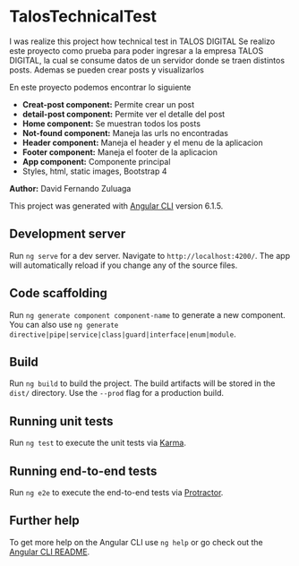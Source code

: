 # TalosTechnicalTest

I was realize this project how technical test in TALOS DIGITAL
Se realizo este proyecto como prueba para poder ingresar a la empresa TALOS DIGITAL, la cual se consume datos de un servidor donde se traen distintos posts. Ademas se pueden crear posts y visualizarlos

En este proyecto podemos encontrar lo siguiente

- **Creat-post component:** Permite crear un post
- **detail-post component:** Permite ver el detalle del post
- **Home component:** Se muestran todos los posts
- **Not-found component:** Maneja las urls no encontradas
- **Header component:** Maneja el header y el menu de la aplicacion
- **Footer component:** Maneja el footer de la aplicacion
- **App component:** Componente principal
- Styles, html, static images, Bootstrap 4

**Author:** David Fernando Zuluaga


This project was generated with [Angular CLI](https://github.com/angular/angular-cli) version 6.1.5.

## Development server

Run `ng serve` for a dev server. Navigate to `http://localhost:4200/`. The app will automatically reload if you change any of the source files.

## Code scaffolding

Run `ng generate component component-name` to generate a new component. You can also use `ng generate directive|pipe|service|class|guard|interface|enum|module`.

## Build

Run `ng build` to build the project. The build artifacts will be stored in the `dist/` directory. Use the `--prod` flag for a production build.

## Running unit tests

Run `ng test` to execute the unit tests via [Karma](https://karma-runner.github.io).

## Running end-to-end tests

Run `ng e2e` to execute the end-to-end tests via [Protractor](http://www.protractortest.org/).

## Further help

To get more help on the Angular CLI use `ng help` or go check out the [Angular CLI README](https://github.com/angular/angular-cli/blob/master/README.md).
